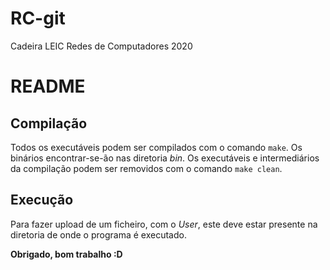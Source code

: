# RC-git
Cadeira LEIC Redes de Computadores 2020


# README

## Compilação
Todos os executáveis podem ser compilados com o comando `make`. Os binários encontrar-se-ão nas diretoria *bin*.
Os executáveis e intermediários da compilação podem ser removidos com o comando `make clean`.

## Execução 
Para fazer upload de um ficheiro, com o *User*, este deve estar presente na diretoria de onde o programa é executado.

**Obrigado, bom trabalho :D**
